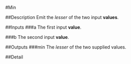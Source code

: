 #Min

##Description
Emit the _lesser_ of the two input **values**.

##Inputs
###a
The first input **value**.

###b
The second input **value**.

##Outputs
###min
The _lesser_ of the two supplied values.

##Detail

